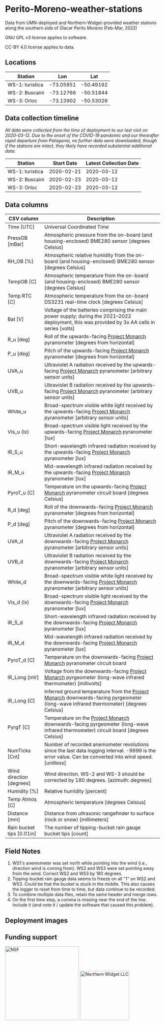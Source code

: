 # Perito-Moreno-weather-stations
Data from UMN-deployed and Northern-Widget-provided weather stations along the southern side of Glacar Perito Moreno (Feb-Mar, 2022)

GNU GPL v3 license applies to software.

CC-BY 4.0 license applies to data.

## Locations

**Station**|**Lon**|**Lat**
-----|-----|-----
WS-1: turistica|-73.05851|-50.49192
WS-2: Buscaini|-73.12766|-50.51844
WS-3: Orloc|-73.13902|-50.53026

## Data collection timeline

*All data were collected from the time of deployment to our last visit on 2020-03-12. Due to the onset of the COVID-19 pandemic and our thereafter rapid departure from Patagonia, no further data were downloaded, though if the stations are intact, they likely have recorded substantial additional data.*

**Station**|**Start Date**|**Latest Collection Date**
-----|-----|-----
WS-1: turistica|2020-02-21|2020-03-12
WS-2: Buscaini|2020-02-23|2020-03-12
WS-3: Orloc|2020-02-23|2020-03-12


## Data columns

**CSV column**|**Description**
-----|-----
Time [UTC]|Universal Coordinated Time
PressOB [mBar]|Atmospheric pressure from the on-board (and housing-enclosed) BME280 sensor [degrees Celsius]
RH\_OB [%]|Atmospheric relative humidity from the on-board (and housing-enclosed) BME280 sensor [degrees Celsius]
TempOB [C]|Atmospheric temperature from the on-board (and housing-enclosed) BME280 sensor [degrees Celsius]
Temp RTC [C]|Atmospheric temperature from the on-board DS3231 real-time clock [degrees Celsius]
Bat [V]|Voltage of the batteries comprising the main power supply; during the 2021–2022 deployment, this was provided by 3x AA cells in series [volts]
R\_u [deg]|Roll of the upwards-facing [Project Monarch](https://github.com/NorthernWidget-Skunkworks/Project-Monarch) pyranometer [degrees from horizontal]
P\_u [deg]|Pitch of the upwards-facing [Project Monarch](https://github.com/NorthernWidget-Skunkworks/Project-Monarch) pyranometer [degrees from horizontal]
UVA\_u|Ultraviolet A radiation received by the upwards-facing [Project Monarch](https://github.com/NorthernWidget-Skunkworks/Project-Monarch) pyranometer [arbitrary sensor units]
UVB\_u|Ultraviolet B radiation received by the upwards-facing [Project Monarch](https://github.com/NorthernWidget-Skunkworks/Project-Monarch) pyranometer [arbitrary sensor units]
White\_u|Broad-spectrum visible white light received by the upwards-facing [Project Monarch](https://github.com/NorthernWidget-Skunkworks/Project-Monarch) pyranometer [arbitrary sensor units]
Vis\_u (lx)|Broad-spectrum visible light received by the upwards-facing [Project Monarch](https://github.com/NorthernWidget-Skunkworks/Project-Monarch) pyranometer [lux]
IR\_S\_u|Short-wavelength infrared radiation received by the upwards-facing [Project Monarch](https://github.com/NorthernWidget-Skunkworks/Project-Monarch) pyranometer [lux]
IR\_M\_u|Mid-wavelength infrared radiation received by the upwards-facing [Project Monarch](https://github.com/NorthernWidget-Skunkworks/Project-Monarch) pyranometer [lux]
PyroT\_u [C]|Temperature on the upwards-facing [Project Monarch](https://github.com/NorthernWidget-Skunkworks/Project-Monarch) pyranometer circuit board [degrees Celsius]
R\_d [deg]|Roll of the downwards-facing [Project Monarch](https://github.com/NorthernWidget-Skunkworks/Project-Monarch) pyranometer [degrees from horizontal]
P\_d [deg]|Pitch of the downwards-facing [Project Monarch](https://github.com/NorthernWidget-Skunkworks/Project-Monarch) pyranometer [degrees from horizontal]
UVA\_d|Ultraviolet A radiation received by the downwards-facing [Project Monarch](https://github.com/NorthernWidget-Skunkworks/Project-Monarch) pyranometer [arbitrary sensor units]
UVB\_d|Ultraviolet B radiation received by the downwards-facing [Project Monarch](https://github.com/NorthernWidget-Skunkworks/Project-Monarch) pyranometer [arbitrary sensor units]
White\_d|Broad-spectrum visible white light received by the downwards-facing [Project Monarch](https://github.com/NorthernWidget-Skunkworks/Project-Monarch) pyranometer [arbitrary sensor units]
Vis\_d (lx)|Broad-spectrum visible light received by the downwards-facing [Project Monarch](https://github.com/NorthernWidget-Skunkworks/Project-Monarch) pyranometer [lux]
IR\_S\_d|Short-wavelength infrared radiation received by the downwards-facing [Project Monarch](https://github.com/NorthernWidget-Skunkworks/Project-Monarch) pyranometer [lux]
IR\_M\_d|Mid-wavelength infrared radiation received by the downwards-facing [Project Monarch](https://github.com/NorthernWidget-Skunkworks/Project-Monarch) pyranometer [lux]
PyroT\_d [C]|Temperature on the downwards-facing [Project Monarch](https://github.com/NorthernWidget-Skunkworks/Project-Monarch) pyranometer circuit board
IR\_Long [mV]|Voltage from the downwards-facing [Project Monarch](https://github.com/NorthernWidget-Skunkworks/Project-Monarch) pyrgeometer (long-wave infrared thermometer) [millivolts]
IR\_Long [C]|Inferred ground temperature from the [Project Monarch](https://github.com/NorthernWidget-Skunkworks/Project-Monarch) downwards-facing pyrgeometer (long-wave infrared thermometer) [degrees Celsius]
PyrgT [C]|Temperature on the [Project Monarch](https://github.com/NorthernWidget-Skunkworks/Project-Monarch) downwards-facing pyrgeometer (long-wave infrared thermometer) circuit board [degrees Celsius]
NumTicks [Cnt]|Number of recorded anemometer revolutions since the last data logging interval. -9999 is the error value. Can be converted into wind speed. [unitless]
Wind direction [degrees]|Wind direction. WS-2 and WS-3 should be corrected by 180 degrees. [azimuth: degrees]
Humidity [%]|Relative humidity [percent]
Temp Atmos [C]|Atmospheric temperature [degrees Celsius]
Distance [mm]|Distance from ultrasonic rangefinder to surface (rock or snow) [millimeters]
Rain bucket tips [0.01in]|The number of tipping-bucket rain gauge bucket tips [count]


## Field Notes

1. WS1's anemometer was set north while pointing into the wind (i.e., direction wind is coming from). WS2 and WS3 were set pointing away from the wind. Correct WS2 and WS3 by 180 degrees.
2. Tipping-bucket rain gauge data seems to freeze on all "1" on WS2 and WS3. Could be that the bucket is stuck in the middle. This also causes the logger to reset from time to time, but data continue to be recorded.
3. To combine multiple data files, retain the same header and merge rows.
4. On the first time step, a comma is missing near the end of the line. Include it (and note it / update the software that caused this problem).


## Deployment images



## Funding support

<img src="https://www.nsf.gov/news/mmg/media/images/nsf_logo_f_ba321daf-8607-41d7-94bc-1db6039d7893.jpg" alt="NSF" width="240px">

<img src="https://northernwidget.com/assets/images/NWseal_600px.png" alt="Northern Widget LLC" width="160px">

